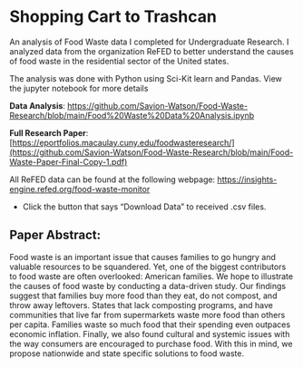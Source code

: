 # Shopping Cart to Trashcan
An analysis of Food Waste data I completed for Undergraduate Research. 
I analyzed data from the organization ReFED to better understand the causes of food waste in the residential sector of the United states.

The analysis was done with Python using Sci-Kit learn and Pandas. View the jupyter notebook for more details 

__Data Analysis__: https://github.com/Savion-Watson/Food-Waste-Research/blob/main/Food%20Waste%20Data%20Analysis.ipynb <br>

__Full Research Paper__: [https://eportfolios.macaulay.cuny.edu/foodwasteresearch/](https://github.com/Savion-Watson/Food-Waste-Research/blob/main/Food-Waste-Paper-Final-Copy-1.pdf)

All ReFED data can be found at the following webpage: https://insights-engine.refed.org/food-waste-monitor <br> 
- Click the button that says “Download Data” to received .csv files. 



## Paper Abstract: <br>
Food waste is an important issue that causes families to go hungry and valuable resources to be squandered. Yet, one of the biggest contributors to food waste are often overlooked: American families. We hope to illustrate the causes of food waste by conducting a data-driven study. Our findings suggest that families buy more food than they eat, do not compost, and throw away leftovers. States that lack composting programs, and have communities that live far from supermarkets waste more food than others per capita. Families waste so much food that their spending even outpaces economic inflation. Finally, we also found cultural and systemic issues with the way consumers are encouraged to purchase food. With this in mind, we propose nationwide and state specific solutions to food waste.

